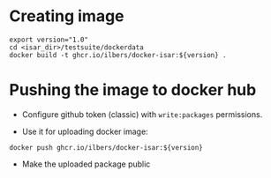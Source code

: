 # Creating image

```
export version="1.0"
cd <isar_dir>/testsuite/dockerdata
docker build -t ghcr.io/ilbers/docker-isar:${version} .
```

# Pushing the image to docker hub

- Configure github token (classic) with `write:packages` permissions.

- Use it for uploading docker image:

```
docker push ghcr.io/ilbers/docker-isar:${version}
```

- Make the uploaded package public 
